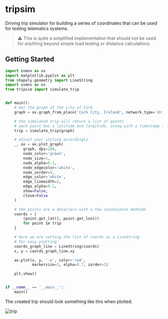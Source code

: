 # tripsim  

Driving trip simulator for building a series of coordinates that can be used for testing telematics systems.

> :warning: This is quite a simplified implementation that should not be used for anything beyond simple load testing or distance calculations.  

## Getting Started  

```python
import osmnx as ox
import matplotlib.pyplot as plt
from shapely.geometry import LineString
import osmnx as ox
from tripsim import simulate_trip


def main():
    # Get the graph of the city of Cork
    graph = ox.graph_from_place('Cork City, Ireland', network_type='drive')

    # the simulated trip will return a list of points
    # each point has a latitude and longitude, along with a timestamp (in seconds)
    trip = simulate_trip(graph)

    # adjust your styling accordingly
    _, ax = ox.plot_graph(
        graph, dpi=180,
        node_color='green',
        node_size=1,
        node_alpha=0.1,
        node_edgecolor='white',
        node_zorder=5,
        edge_color='white',
        edge_linewidth=2,
        edge_alpha=0.1,
        show=False,
        close=False
    )

    # the points are a dataclass with a few convenience methods
    coords = [
        (point.get_lat(), point.get_lon())
        for point in trip
    ]

    # here we are setting the list of coords as a LineString
    # for easy plotting
    coords_graph_line = LineString(coords)
    x, y = coords_graph_line.xy

    ax.plot(x, y, '-o', color='red',
            markersize=3, alpha=0.7, zorder=1)

    plt.show()


if __name__ == '__main__':
    main()

```

The created trip should look something like this when plotted.  

![trip](https://i.ibb.co/zZBZhJx/cork-trip.png)  
